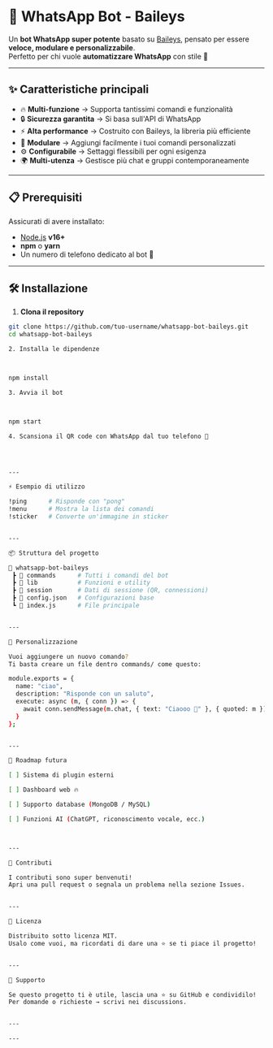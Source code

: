 
# 🤖 WhatsApp Bot - Baileys  

Un **bot WhatsApp super potente** basato su [Baileys](https://github.com/adiwajshing/Baileys), pensato per essere **veloce, modulare e personalizzabile**.  
Perfetto per chi vuole **automatizzare WhatsApp** con stile 🚀  

---

## ✨ Caratteristiche principali  

- 🔥 **Multi-funzione** → Supporta tantissimi comandi e funzionalità  
- 🔒 **Sicurezza garantita** → Si basa sull'API di WhatsApp  
- ⚡ **Alta performance** → Costruito con Baileys, la libreria più efficiente  
- 🧩 **Modulare** → Aggiungi facilmente i tuoi comandi personalizzati  
- ⚙️ **Configurabile** → Settaggi flessibili per ogni esigenza  
- 🌍 **Multi-utenza** → Gestisce più chat e gruppi contemporaneamente  

---

## 📋 Prerequisiti  

Assicurati di avere installato:  

- [Node.js](https://nodejs.org/) **v16+**  
- **npm** o **yarn**  
- Un numero di telefono dedicato al bot 📱  

---

## 🛠️ Installazione  

1. **Clona il repository**  
```bash
git clone https://github.com/tuo-username/whatsapp-bot-baileys.git
cd whatsapp-bot-baileys

2. Installa le dipendenze



npm install

3. Avvia il bot



npm start

4. Scansiona il QR code con WhatsApp dal tuo telefono 📲




---

⚡ Esempio di utilizzo

!ping      # Risponde con "pong"
!menu      # Mostra la lista dei comandi
!sticker   # Converte un'immagine in sticker


---

📦 Struttura del progetto

📂 whatsapp-bot-baileys
 ┣ 📂 commands      # Tutti i comandi del bot
 ┣ 📂 lib           # Funzioni e utility
 ┣ 📂 session       # Dati di sessione (QR, connessioni)
 ┣ 📜 config.json   # Configurazioni base
 ┗ 📜 index.js      # File principale


---

🌟 Personalizzazione

Vuoi aggiungere un nuovo comando?
Ti basta creare un file dentro commands/ come questo:

module.exports = {
  name: "ciao",
  description: "Risponde con un saluto",
  execute: async (m, { conn }) => {
    await conn.sendMessage(m.chat, { text: "Ciaooo 👋" }, { quoted: m });
  }
};


---

🚀 Roadmap futura

[ ] Sistema di plugin esterni

[ ] Dashboard web 🔥

[ ] Supporto database (MongoDB / MySQL)

[ ] Funzioni AI (ChatGPT, riconoscimento vocale, ecc.)



---

🤝 Contributi

I contributi sono super benvenuti!
Apri una pull request o segnala un problema nella sezione Issues.


---

📜 Licenza

Distribuito sotto licenza MIT.
Usalo come vuoi, ma ricordati di dare una ⭐ se ti piace il progetto!


---

💌 Supporto

Se questo progetto ti è utile, lascia una ⭐ su GitHub e condividilo!
Per domande o richieste → scrivi nei discussions.


---

---